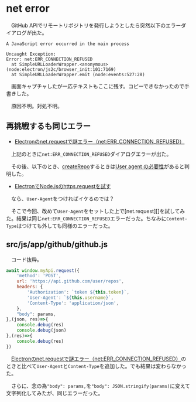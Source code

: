 # net error

　GitHub APIでリモートリポジトリを発行しようとしたら突然以下のエラーダイアログが出た。

```
A JavaScript error occurred in the main process

Uncaught Exception:
Error: net:ERR_CONNECTION_REFUSED
  at SimpleURLLoaderWrapper.<anonymous> (node:electron/js2c/browser_init:101:7169)
  at SimpleURLLoaderWrapper.emit (node:events:527:28)
```

　画面キャプチャしたが一応テキストもここに残す。コピーできなかったので手書きした。

　原因不明。対処不明。

## 再挑戦するも同じエラー

* [Electronのnet.requestで謎エラー（net:ERR_CONNECTION_REFUSED）][]

　上記のときに`net:ERR_CONNECTION_REFUSED`ダイアログエラーが出た。

　その後、以下のとき、[createRepo][]するときは[User agent の必要性][]があると判明した。

* [ElectronでNode.jsのhttps.requestを試す][]

　なら、`User-Agent`をつければイケるのでは？

　そこで今回、改めて`User-Agent`をセットした上で[net.request][]を試してみた。結果は同じ`net:ERR_CONNECTION_REFUSED`エラーだった。ちなみに`Content-Type`はつけても外しても同様のエラーだった。

[Electronのnet.requestで謎エラー（net:ERR_CONNECTION_REFUSED）]:https://monaledge.com/article/498
[ElectronでNode.jsのhttps.requestを試す]:https://monaledge.com/article/500
[createRepo]:https://docs.github.com/ja/rest/repos/repos#create-a-repository-for-the-authenticated-user
[User agent の必要性]:https://docs.github.com/ja/rest/overview/resources-in-the-rest-api#user-agent-required

## src/js/app/github/github.js

　コード抜粋。

```javascript
await window.myApi.request({
    'method': 'POST',
    url: 'https://api.github.com/user/repos',
    headers: {
        'Authorization': `token ${this.token}`,
        'User-Agent': `${this.username}`,
        'Content-Type': 'application/json',
    },
    "body": params,
},(json, res)=>{
    console.debug(res)
    console.debug(json)
},(res)=>{
    console.debug(res)
})
```

　[Electronのnet.requestで謎エラー（net:ERR_CONNECTION_REFUSED）][]のときと比べて`User-Agent`と`Content-Type`を追加した。でも結果は変わらなかった。

　さらに、念の為`"body": params,`を`"body": JSON.stringify(params)`に変えて文字列化してみたが、同じエラーだった。

